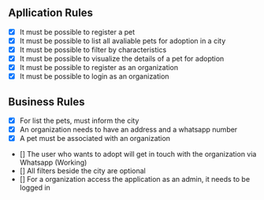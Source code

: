 ## Apllication Rules

- [x] It must be possible to register a pet
- [x] It must be possible to list all avaliable pets for adoption in a city
- [x] It must be possible to filter by characteristics
- [x] It must be possible to visualize the details of a pet for adoption
- [x] It must be possible to register as an organization
- [x] It must be possible to login as an organization

## Business Rules

- [x] For list the pets, must inform the city
- [x] An organization needs to have an address and a whatsapp number
- [x] A pet must be associated with an organization
- [] The user who wants to adopt will get in touch with the organization via Whatsapp (Working)
- [] All filters beside the city are optional
- [] For a organization access the application as an admin, it needs to be logged in
